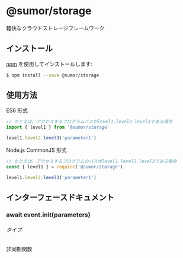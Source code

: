 # @sumor/storage

軽快なクラウドストレージフレームワーク

## インストール

[npm](https://www.npmjs.com/) を使用してインストールします:

```sh
$ npm install --save @sumor/storage
```

## 使用方法

ES6 形式

```js
// たとえば、アクセスするプログラムパスがlevel1.level2.level3である場合
import { level1 } from '@sumor/storage'

level1.level2.level3('parameter1')
```

Node.js CommonJS 形式

```js
// たとえば、アクセスするプログラムのパスがlevel1.level2.level3である場合
const { level1 } = require('@sumor/storage')

level1.level2.level3('parameter1')
```

## インターフェースドキュメント

### await event.init(parameters)

###### タイプ

非同期関数
